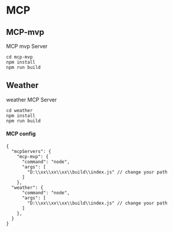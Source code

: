 # MCP
## MCP-mvp
MCP mvp Server
```
cd mcp-mvp
npm install
npm run build
```

## Weather
weather MCP Server
```
cd weather
npm install
npm run build
```
#### MCP config 
```
{
  "mcpServers": {
    "mcp-mvp": {
      "command": "node",
      "args": [
        "D:\\xx\\xx\\xx\\build\\index.js" // change your path
      ]
    },
  "weather": {
      "command": "node",
      "args": [
        "D:\\xx\\xx\\xx\\build\\index.js" // change your path
      ]
    },
  }
}
```


